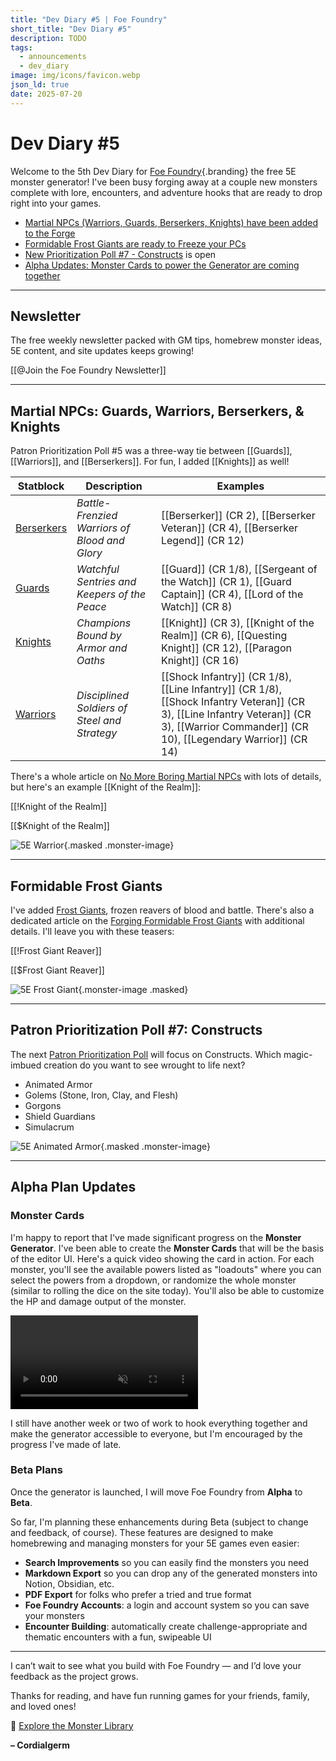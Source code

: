 ```yaml
---
title: "Dev Diary #5 | Foe Foundry"
short_title: "Dev Diary #5"
description: TODO
tags:
  - announcements
  - dev_diary
image: img/icons/favicon.webp
json_ld: true
date: 2025-07-20
---
```


# Dev Diary #5

Welcome to the 5th Dev Diary for [Foe Foundry](../index.md){.branding} the free 5E monster generator! I've been busy forging away at a couple new monsters complete with lore, encounters, and adventure hooks that are ready to drop right into your games.

- [Martial NPCs (Warriors, Guards, Berserkers, Knights) have been added to the Forge](#martial-npcs-guards-warriors-berserkers--knights)
- [Formidable Frost Giants are ready to Freeze your PCs](#formidable-frost-giants)
- [New Prioritization Poll #7 - Constructs](#patron-prioritization-poll-7-constructs) is open
- [Alpha Updates: Monster Cards to power the Generator are coming together](#alpha-plan-updates)

---

## Newsletter

The free weekly newsletter packed with GM tips, homebrew monster ideas, 5E content, and site updates keeps growing!

[[@Join the Foe Foundry Newsletter]]

---

## Martial NPCs: Guards, Warriors, Berserkers, & Knights

Patron Prioritization Poll #5 was a three-way tie between [[Guards]], [[Warriors]], and [[Berserkers]]. For fun, I added [[Knights]] as well!

| Statblock      | Description | Examples |
|----------------|-------------|----------|
| [Berserkers](../monsters/berserker.md) | *Battle-Frenzied Warriors of Blood and Glory*| [[Berserker]] (CR 2), [[Berserker Veteran]] (CR 4), [[Berserker Legend]] (CR 12) |
| [Guards](../monsters/guard.md) | *Watchful Sentries and Keepers of the Peace*| [[Guard]] (CR 1/8), [[Sergeant of the Watch]] (CR 1), [[Guard Captain]] (CR 4), [[Lord of the Watch]] (CR 8) |
| [Knights](../monsters/knight.md) | *Champions Bound by Armor and Oaths* | [[Knight]] (CR 3), [[Knight of the Realm]] (CR 6), [[Questing Knight]] (CR 12), [[Paragon Knight]] (CR 16) |
| [Warriors](../monsters/warrior.md) | *Disciplined Soldiers of Steel and Strategy* | [[Shock Infantry]] (CR 1/8), [[Line Infantry]] (CR 1/8), [[Shock Infantry Veteran]] (CR 3), [[Line Infantry Veteran]] (CR 3), [[Warrior Commander]] (CR 10), [[Legendary Warrior]] (CR 14) |

There's a whole article on [No More Boring Martial NPCs](./2025_07_09_martial_npcs.md) with lots of details, but here's an example [[Knight of the Realm]]:

[[!Knight of the Realm]]

[[$Knight of the Realm]]

![5E Warrior](../img/monsters/warrior.webp){.masked .monster-image}

---

## Formidable Frost Giants

I've added [Frost Giants](../monsters/frost-giant.md), frozen reavers of blood and battle. There's also a dedicated article on the [Forging Formidable Frost Giants](./2025_07_20_frost_giants.md) with additional details. I'll leave you with these teasers:

[[!Frost Giant Reaver]]

[[$Frost Giant Reaver]]

![5E Frost Giant](../img/monsters/frost-giant.webp){.monster-image .masked}

---

## Patron Prioritization Poll #7: Constructs

The next [Patron Prioritization Poll](https://www.patreon.com/posts/134519937/) will focus on Constructs. Which magic-imbued creation do you want to see wrought to life next?

- Animated Armor
- Golems (Stone, Iron, Clay, and Flesh)
- Gorgons
- Shield Guardians
- Simulacrum

![5E Animated Armor](../img/monsters/animated-armor.webp){.masked .monster-image}

---

## Alpha Plan Updates

### Monster Cards

I'm happy to report that I've made significant progress on the **Monster Generator**. I've been able to create the **Monster Cards** that will be the basis of the editor UI. Here's a quick video showing the card in action. For each monster, you'll see the available powers listed as "loadouts" where you can select the powers from a dropdown, or randomize the whole monster (similar to rolling the dice on the site today). You'll also be able to customize the HP and damage output of the monster.

<video autoplay loop muted playsinline loading="lazy" class="blog-image-large">
  <source src="/img/blogs/monster_card.mp4" type="video/mp4" />
</video>

I still have another week or two of work to hook everything together and make the generator accessible to everyone, but I'm encouraged by the progress I've made of late.

### Beta Plans

Once the generator is launched, I will move Foe Foundry from **Alpha** to **Beta**.

So far, I'm planning these enhancements during Beta (subject to change and feedback, of course). These features are designed to make homebrewing and managing monsters for your 5E games even easier:

- **Search Improvements** so you can easily find the monsters you need
- **Markdown Export** so you can drop any of the generated monsters into Notion, Obsidian, etc.
- **PDF Export** for folks who prefer a tried and true format
- **Foe Foundry Accounts**: a login and account system so you can save your monsters
- **Encounter Building**: automatically create challenge-appropriate and thematic encounters with a fun, swipeable UI

---

I can’t wait to see what you build with Foe Foundry — and I’d love your feedback as the project grows.

Thanks for reading, and have fun running games for your friends, family, and loved ones!

🧟 [Explore the Monster Library](../monsters/index.md)

**– Cordialgerm**